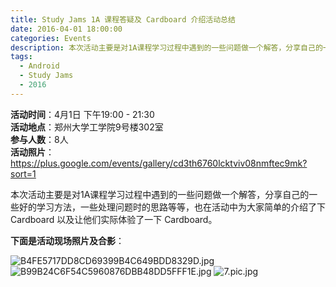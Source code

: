 ```yaml
---
title: Study Jams 1A 课程答疑及 Cardboard 介绍活动总结
date: 2016-04-01 18:00:00
categories: Events
description: 本次活动主要是对1A课程学习过程中遇到的一些问题做一个解答，分享自己的一些好的学习方法，一些处理问题时的思路等等，也在活动中为大家简单的介绍了下 Cardboard 以及让他们实际体验了一下 Cardboard。
tags:
  - Android
  - Study Jams
  - 2016
---
```


**活动时间**：4月1日 下午19:00 - 21:30<br>
**活动地点**：郑州大学工学院9号楼302室<br>
**参与人数**：8人<br>
**活动照片**：<https://plus.google.com/events/gallery/cd3th6760lcktviv08nmftec9mk?sort=1><br>

本次活动主要是对1A课程学习过程中遇到的一些问题做一个解答，分享自己的一些好的学习方法，一些处理问题时的思路等等，也在活动中为大家简单的介绍了下 Cardboard 以及让他们实际体验了一下 Cardboard。

**下面是活动现场照片及合影**：

![B4FE5717DD8CD69399B4C649BDD8329D.jpg](https://uc0.chinagdg.com/attachment/forum/201604/02/163435edsu8hhod8sbs8og.jpg)
![B99B24C6F54C5960876DBB48DD5FFF1E.jpg](https://uc0.chinagdg.com/attachment/forum/201604/02/163445sg7v4mjmd043mr0b.jpg)
![7.pic.jpg](https://uc0.chinagdg.com/attachment/forum/201604/02/163446wnevk3ngkktu5mgg.jpg)
